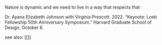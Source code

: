 Nature is dynamic and we need to live in a way that respects that

Dr. Ayana Elizabeth Johnson with Virginia Prescott. 2022. “Keynote: Loeb Fellowship 50th Anniversary Symposium.” Harvard Graduate School of Design, October 6.

see also: [[]]